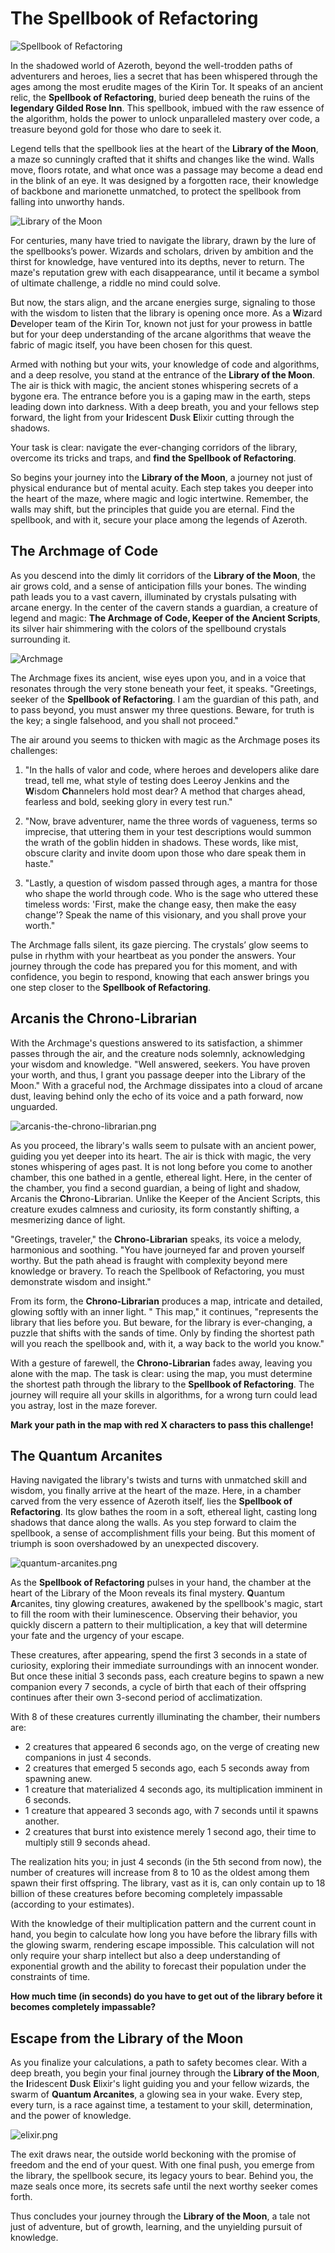 # The Spellbook of Refactoring

![Spellbook of Refactoring](images/spellbook-of-refactoring.png)

In the shadowed world of Azeroth, beyond the well-trodden paths of adventurers and heroes, lies a secret that has been
whispered through the ages among the most erudite mages of the Kirin Tor. It speaks of an ancient relic, the **Spellbook
of Refactoring**, buried deep beneath the ruins of the **legendary Gilded Rose Inn**. This spellbook, imbued with the
raw essence of the algorithm, holds the power to unlock unparalleled mastery over code, a treasure beyond gold for those
who dare to seek it.

Legend tells that the spellbook lies at the heart of the **Library of the Moon**, a maze so cunningly crafted that it
shifts and changes like the wind. Walls move, floors rotate, and what once was a passage may become a dead end in the
blink of an eye. It was designed by a forgotten race, their knowledge of backbone and marionette unmatched, to protect
the spellbook from falling into unworthy hands.

![Library of the Moon](./images/library-of-the-moon.png)

For centuries, many have tried to navigate the library, drawn by the lure of the spellbooks’s power. Wizards and
scholars, driven by ambition and the thirst for knowledge, have ventured into its depths, never to return. The maze's
reputation grew with each disappearance, until it became a symbol of ultimate challenge, a riddle no mind could solve.

But now, the stars align, and the arcane energies surge, signaling to those with the wisdom to listen that the library
is opening once more. As a **W**izard **D**eveloper team of the Kirin Tor, known not just for your prowess in battle but
for your deep understanding of the arcane algorithms that weave the fabric of magic itself, you have been chosen for
this quest.

Armed with nothing but your wits, your knowledge of code and algorithms, and a deep resolve, you stand at the entrance
of the **Library of the Moon**. The air is thick with magic, the ancient stones whispering secrets of a bygone era. The
entrance before you is a gaping maw in the earth, steps leading down into darkness. With a deep breath, you and your
fellows step forward, the light from your **I**ridescent **D**usk **E**lixir cutting through the shadows.

Your task is clear: navigate the ever-changing corridors of the library, overcome its tricks and traps, and **find the
Spellbook of Refactoring**.

So begins your journey into the **Library of the Moon**, a journey not just of physical endurance but of mental acuity.
Each step takes you deeper into the heart of the maze, where magic and logic intertwine. Remember, the walls may shift,
but the principles that guide you are eternal. Find the spellbook, and with it, secure your place among the legends of
Azeroth.

## The Archmage of Code

As you descend into the dimly lit corridors of the **Library of the Moon**, the air grows cold, and a sense of
anticipation fills your bones. The winding path leads you to a vast cavern, illuminated by crystals pulsating with
arcane energy. In the center of the cavern stands a guardian, a creature of legend and magic: **The Archmage of Code,
Keeper of the Ancient Scripts**, its silver hair shimmering with the colors of the spellbound crystals surrounding it.

![Archmage](images/archmage.png)

The Archmage fixes its ancient, wise eyes upon you, and in a voice that resonates through the very stone beneath your
feet, it speaks. "Greetings, seeker of the **Spellbook of Refactoring**. I am the guardian of this path, and to pass
beyond, you must answer my three questions. Beware, for truth is the key; a single falsehood, and you shall not
proceed."

The air around you seems to thicken with magic as the Archmage poses its challenges:

1. "In the halls of valor and code, where heroes and developers alike dare tread, tell me, what style of testing does
   Leeroy Jenkins and the **W**isdom **Ch**annelers hold most dear? A method that charges ahead, fearless and bold,
   seeking glory in every test run."

2. "Now, brave adventurer, name the three words of vagueness, terms so imprecise, that uttering them in your test
   descriptions would summon the wrath of the goblin hidden in shadows. These words, like mist, obscure clarity and
   invite doom upon those who dare speak them in haste."

3. "Lastly, a question of wisdom passed through ages, a mantra for those who shape the world through code. Who is the
   sage who uttered these timeless words: 'First, make the change easy, then make the easy change'? Speak the name of
   this visionary, and you shall prove your worth."

The Archmage falls silent, its gaze piercing. The crystals’ glow seems to pulse in rhythm with your heartbeat as you
ponder the answers. Your journey through the code has prepared you for this moment, and with confidence, you begin to
respond, knowing that each answer brings you one step closer to the **Spellbook of Refactoring**.

## Arcanis the Chrono-Librarian

With the Archmage's questions answered to its satisfaction, a shimmer passes through the air, and the creature nods
solemnly, acknowledging your wisdom and knowledge. "Well answered, seekers. You have proven your worth, and thus, I
grant you passage deeper into the Library of the Moon." With a graceful nod, the Archmage dissipates into a cloud of
arcane dust, leaving behind only the echo of its voice and a path forward, now unguarded.

![arcanis-the-chrono-librarian.png](images%2Farcanis-the-chrono-librarian.png)

As you proceed, the library's walls seem to pulsate with an ancient power, guiding you yet deeper into its heart. The
air is thick with magic, the very stones whispering of ages past. It is not long before you come to another chamber,
this one bathed in a gentle, ethereal light. Here, in the center of the chamber, you find a second guardian, a being of
light and shadow, Arcanis the **Ch**rono-**L**ibrarian. Unlike the Keeper of the Ancient Scripts, this creature exudes
calmness and curiosity, its form constantly shifting, a mesmerizing dance of light.

"Greetings, traveler," the **Chrono-Librarian** speaks, its voice a melody, harmonious and soothing. "You have journeyed
far and proven yourself worthy. But the path ahead is fraught with complexity beyond mere knowledge or bravery. To reach
the Spellbook of Refactoring, you must demonstrate wisdom and insight."

From its form, the **Chrono-Librarian** produces a map, intricate and detailed, glowing softly with an inner light. "
This map," it continues, "represents the library that lies before you. But beware, for the library is ever-changing, a
puzzle that shifts with the sands of time. Only by finding the shortest path will you reach the spellbook and, with it,
a way back to the world you know."

With a gesture of farewell, the **Chrono-Librarian** fades away, leaving you alone with the map. The task is clear:
using the map, you must determine the shortest path through the library to the **Spellbook of Refactoring**. The journey
will require all your skills in algorithms, for a wrong turn could lead you astray, lost in the maze forever.

**Mark your path in the map with red X characters to pass this challenge!**

## The Quantum Arcanites

Having navigated the library's twists and turns with unmatched skill and wisdom, you finally arrive at the heart of the
maze. Here, in a chamber carved from the very essence of Azeroth itself, lies the **Spellbook of Refactoring**. Its glow
bathes the room in a soft, ethereal light, casting long shadows that dance along the walls. As you step forward to claim
the spellbook, a sense of accomplishment fills your being. But this moment of triumph is soon overshadowed by an
unexpected discovery.

![quantum-arcanites.png](images%2Fquantum-arcanites.png)

As the **Spellbook of Refactoring** pulses in your hand, the chamber at the heart of the Library of the Moon reveals its
final mystery. **Q**uantum **A**rcanites, tiny glowing creatures, awakened by the spellbook's magic, start to fill the
room with their luminescence. Observing their behavior, you quickly discern a pattern to their multiplication, a key
that will determine your fate and the urgency of your escape.

These creatures, after appearing, spend the first 3 seconds in a state of curiosity, exploring their immediate
surroundings with an innocent wonder. But once these initial 3 seconds pass, each creature begins to spawn a new
companion every 7 seconds, a cycle of birth that each of their offspring continues after their own 3-second period of
acclimatization.

With 8 of these creatures currently illuminating the chamber, their numbers are:

- 2 creatures that appeared 6 seconds ago, on the verge of creating new companions in just 4 seconds.
- 2 creatures that emerged 5 seconds ago, each 5 seconds away from spawning anew.
- 1 creature that materialized 4 seconds ago, its multiplication imminent in 6 seconds.
- 1 creature that appeared 3 seconds ago, with 7 seconds until it spawns another.
- 2 creatures that burst into existence merely 1 second ago, their time to multiply still 9 seconds ahead.

The realization hits you; in just 4 seconds (in the 5th second from now), the number of creatures will increase from 8
to 10 as the oldest among them spawn their first offspring. The library, vast as it is, can only contain up to 18
billion of these creatures before becoming completely impassable (according to your estimates).

With the knowledge of their multiplication pattern and the current count in hand, you begin to calculate how long you
have before the library fills with the glowing swarm, rendering escape impossible. This calculation will not only
require your sharp intellect but also a deep understanding of exponential growth and the ability to forecast their
population under the constraints of time.

**How much time (in seconds) do you have to get out of the library before it becomes completely impassable?**

## Escape from the Library of the Moon

As you finalize your calculations, a path to safety becomes clear. With a deep breath, you begin your final journey
through the **Library of the Moon**, the **I**ridescent **D**usk **E**lixir's light guiding you and your fellow
wizards, the swarm of **Quantum Arcanites**, a glowing sea in your wake. Every step, every turn, is a race against time,
a testament to your skill, determination, and the power of knowledge.

![elixir.png](images/elixir.png)

The exit draws near, the outside world beckoning with the promise of freedom and the end of your quest. With one final
push, you emerge from the library, the spellbook secure, its legacy yours to bear. Behind you, the maze seals once more,
its secrets safe until the next worthy seeker comes forth.

Thus concludes your journey through the **Library of the Moon**, a tale not just of adventure, but of growth, learning,
and the unyielding pursuit of knowledge.


